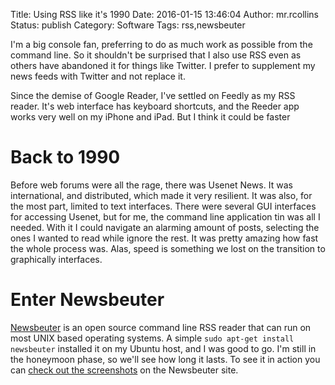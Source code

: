 Title: Using RSS like it's 1990
Date: 2016-01-15 13:46:04
Author: mr.rcollins
Status: publish
Category: Software
Tags: rss,newsbeuter

I'm a big console fan, preferring to do as much work as possible from the command line. So it shouldn't be surprised that I also use RSS even as others have abandoned it for things like Twitter. I prefer to supplement my news feeds with Twitter and not replace it.

Since the demise of Google Reader, I've settled on Feedly as my RSS reader. It's web interface has keyboard shortcuts, and the Reeder app works very well on my iPhone and iPad. But I think it could be faster

# Back to 1990

Before web forums were all the rage, there was Usenet News. It was international, and distributed, which made it very resilient. It was also, for the most part, limited to text interfaces. There were several GUI interfaces for accessing Usenet, but for me, the command line application tin was all I needed. With it I could navigate an alarming amount of posts, selecting the ones I wanted to read while ignore the rest. It was pretty amazing how fast the whole process was. Alas, speed is something we lost on the transition to graphically interfaces.

# Enter Newsbeuter

[Newsbeuter](http://newsbeuter.org/) is an open source command line RSS reader that can run on most UNIX based operating systems. A simple ```sudo apt-get install newsbeuter``` installed it on my Ubuntu host, and I was good to go. I'm still in the honeymoon phase, so we'll see how long it lasts. To see it in action you can [check out the screenshots](http://newsbeuter.org/screenshots.html) on the Newsbeuter site.
